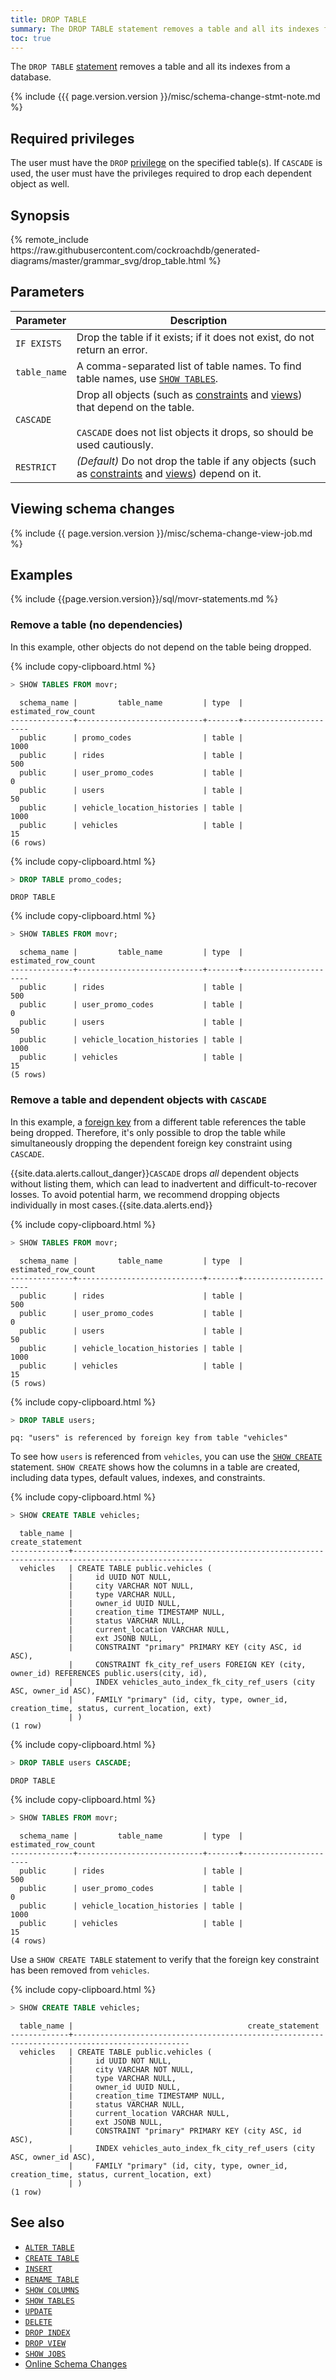 ```yaml
---
title: DROP TABLE
summary: The DROP TABLE statement removes a table and all its indexes from a database.
toc: true
---
```


The `DROP TABLE` [statement](sql-statements.html) removes a table and all its indexes from a database.

{% include {{{ page.version.version }}/misc/schema-change-stmt-note.md %}

## Required privileges

The user must have the `DROP` [privilege](authorization.html#assign-privileges) on the specified table(s). If `CASCADE` is used, the user must have the privileges required to drop each dependent object as well.

## Synopsis

<div>{% remote_include https://raw.githubusercontent.com/cockroachdb/generated-diagrams/master/grammar_svg/drop_table.html %}</div>

## Parameters

Parameter | Description
----------|------------
`IF EXISTS`   | Drop the table if it exists; if it does not exist, do not return an error.
`table_name`  | A comma-separated list of table names. To find table names, use [`SHOW TABLES`](show-tables.html).
`CASCADE` | Drop all objects (such as [constraints](constraints.html) and [views](views.html)) that depend on the table.<br><br>`CASCADE` does not list objects it drops, so should be used cautiously.
`RESTRICT`    | _(Default)_ Do not drop the table if any objects (such as [constraints](constraints.html) and [views](views.html)) depend on it.

## Viewing schema changes

{% include {{ page.version.version }}/misc/schema-change-view-job.md %}

## Examples

{% include {{page.version.version}}/sql/movr-statements.md %}

### Remove a table (no dependencies)

In this example, other objects do not depend on the table being dropped.

{% include copy-clipboard.html %}
~~~ sql
> SHOW TABLES FROM movr;
~~~

~~~
  schema_name |         table_name         | type  | estimated_row_count
--------------+----------------------------+-------+----------------------
  public      | promo_codes                | table |                1000
  public      | rides                      | table |                 500
  public      | user_promo_codes           | table |                   0
  public      | users                      | table |                  50
  public      | vehicle_location_histories | table |                1000
  public      | vehicles                   | table |                  15
(6 rows)
~~~

{% include copy-clipboard.html %}
~~~ sql
> DROP TABLE promo_codes;
~~~

~~~
DROP TABLE
~~~

{% include copy-clipboard.html %}
~~~ sql
> SHOW TABLES FROM movr;
~~~

~~~
  schema_name |         table_name         | type  | estimated_row_count
--------------+----------------------------+-------+----------------------
  public      | rides                      | table |                 500
  public      | user_promo_codes           | table |                   0
  public      | users                      | table |                  50
  public      | vehicle_location_histories | table |                1000
  public      | vehicles                   | table |                  15
(5 rows)
~~~

### Remove a table and dependent objects with `CASCADE`

In this example, a [foreign key](foreign-key.html) from a different table references the table being dropped. Therefore, it's only possible to drop the table while simultaneously dropping the dependent foreign key constraint using `CASCADE`.

{{site.data.alerts.callout_danger}}<code>CASCADE</code> drops <em>all</em> dependent objects without listing them, which can lead to inadvertent and difficult-to-recover losses. To avoid potential harm, we recommend dropping objects individually in most cases.{{site.data.alerts.end}}

{% include copy-clipboard.html %}
~~~ sql
> SHOW TABLES FROM movr;
~~~

~~~
  schema_name |         table_name         | type  | estimated_row_count
--------------+----------------------------+-------+----------------------
  public      | rides                      | table |                 500
  public      | user_promo_codes           | table |                   0
  public      | users                      | table |                  50
  public      | vehicle_location_histories | table |                1000
  public      | vehicles                   | table |                  15
(5 rows)
~~~

{% include copy-clipboard.html %}
~~~ sql
> DROP TABLE users;
~~~

~~~
pq: "users" is referenced by foreign key from table "vehicles"
~~~

To see how `users` is referenced from `vehicles`, you can use the [`SHOW CREATE`](show-create.html) statement. `SHOW CREATE` shows how the columns in a table are created, including data types, default values, indexes, and constraints.

{% include copy-clipboard.html %}
~~~ sql
> SHOW CREATE TABLE vehicles;
~~~

~~~
  table_name |                                         create_statement
-------------+---------------------------------------------------------------------------------------------------
  vehicles   | CREATE TABLE public.vehicles (
             |     id UUID NOT NULL,
             |     city VARCHAR NOT NULL,
             |     type VARCHAR NULL,
             |     owner_id UUID NULL,
             |     creation_time TIMESTAMP NULL,
             |     status VARCHAR NULL,
             |     current_location VARCHAR NULL,
             |     ext JSONB NULL,
             |     CONSTRAINT "primary" PRIMARY KEY (city ASC, id ASC),
             |     CONSTRAINT fk_city_ref_users FOREIGN KEY (city, owner_id) REFERENCES public.users(city, id),
             |     INDEX vehicles_auto_index_fk_city_ref_users (city ASC, owner_id ASC),
             |     FAMILY "primary" (id, city, type, owner_id, creation_time, status, current_location, ext)
             | )
(1 row)
~~~


{% include copy-clipboard.html %}
~~~sql
> DROP TABLE users CASCADE;
~~~

~~~
DROP TABLE
~~~

{% include copy-clipboard.html %}
~~~ sql
> SHOW TABLES FROM movr;
~~~

~~~
  schema_name |         table_name         | type  | estimated_row_count
--------------+----------------------------+-------+----------------------
  public      | rides                      | table |                 500
  public      | user_promo_codes           | table |                   0
  public      | vehicle_location_histories | table |                1000
  public      | vehicles                   | table |                  15
(4 rows)
~~~

Use a `SHOW CREATE TABLE` statement to verify that the foreign key constraint has been removed from `vehicles`.

{% include copy-clipboard.html %}
~~~ sql
> SHOW CREATE TABLE vehicles;
~~~

~~~
  table_name |                                       create_statement
-------------+------------------------------------------------------------------------------------------------
  vehicles   | CREATE TABLE public.vehicles (
             |     id UUID NOT NULL,
             |     city VARCHAR NOT NULL,
             |     type VARCHAR NULL,
             |     owner_id UUID NULL,
             |     creation_time TIMESTAMP NULL,
             |     status VARCHAR NULL,
             |     current_location VARCHAR NULL,
             |     ext JSONB NULL,
             |     CONSTRAINT "primary" PRIMARY KEY (city ASC, id ASC),
             |     INDEX vehicles_auto_index_fk_city_ref_users (city ASC, owner_id ASC),
             |     FAMILY "primary" (id, city, type, owner_id, creation_time, status, current_location, ext)
             | )
(1 row)
~~~

## See also

- [`ALTER TABLE`](alter-table.html)
- [`CREATE TABLE`](create-table.html)
- [`INSERT`](insert.html)
- [`RENAME TABLE`](rename-table.html)
- [`SHOW COLUMNS`](show-columns.html)
- [`SHOW TABLES`](show-tables.html)
- [`UPDATE`](update.html)
- [`DELETE`](delete.html)
- [`DROP INDEX`](drop-index.html)
- [`DROP VIEW`](drop-view.html)
- [`SHOW JOBS`](show-jobs.html)
- [Online Schema Changes](online-schema-changes.html)
